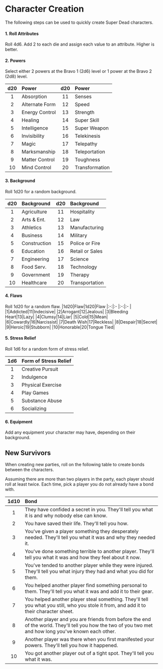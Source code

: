 # Character Creation

The following steps can be used to quickly create Super Dead characters.

#### 1. Roll Attributes
Roll 4d6. Add 2 to each die and assign each value to an attribute. Higher is better.

#### 2. Powers
Select either 2 powers at the Bravo 1 (2d6) level or 1 power at the Bravo 2 (2d8) level.

|d20|Power |d20 | Power
|:-:|:-|:-:|:-|
|1|Absorption|11|Senses|
|2|Alternate Form|12|Speed|
|3|Energy Control|13|Strength|
|4|Healing|14|Super Skill|src/2_1_character_creation.md
|5|Intelligence|15|Super Weapon|
|6|Invisibility|16|Telekinesis|
|7|Magic|17|Telepathy|
|8|Marksmanship|18|Teleportation|
|9|Matter Control|19|Toughness|
|10|Mind Control|20|Transformation|

#### 3. Background
Roll 1d20 for a random background.

| d20 | Background | d20 | Background | 
| :-: | :- | :-: | :- |
|1 |	 Agriculture|	11|	 Hospitality
|2|	Arts & Ent.	|12	|Law
|3|	Athletics	|13	|Manufacturing
|4|	Business	|14	|Military
|5|	Construction|	15	|Police or Fire
|6|	Education	|16	|Retail or Sales
|7|	Engineering	|17	|Science
|8|	Food Serv.	|18	|Technology
|9|	Government	|19	|Therapy
|10|	Healthcare|	20	|Transportation

#### 4. Flaws
Roll  1d20 for a random flaw.
|1d20|Flaw|1d20|Flaw
|:-:|:- |:-:|:- |
|1|Addicted|11|Indecisive|
|2|Arrogant|12|Jealous|
|3|Bleeding Heart|13|Lazy|
|4|Clumsy|14|Liar|
|5|Cold|15|Mean|
|6|Cowardly|16|Narcissist|
|7|Death Wish|17|Reckless|
|8|Despair|18|Secret|
|9|Heroic|19|Stubborn|
|10|Honorable|20|Tongue Tied|

#### 5. Stress Relief
Roll  1d6 for a random form of stress relief.

| 1d6 | Form of Stress Relief |
| :-: | :- | 
| 1 | Creative Pursuit| 
| 2 | Indulgence |
| 3 | Physical Exercise | 
| 4 | Play Games |
| 5 | Substance Abuse |
| 6 | Socializing |

#### 6. Equipment
Add any equipment your character may have, depending on their background.

## New Survivors
When creating new parties, roll on the following table to create bonds between the characters. 

Assuming there are more than two players in the party, each player should roll at least twice. Each time, pick a player you do not already have a bond with.

| 1d10 | Bond | 
| :-: |:-| 
| 1 | They have confided a secret in you. They'll tell you what it is and why nobody else can know.
| 2 | You have saved their life. They'll tell you how.
| 3 | You've given a player something they desperately needed. They'll tell you what it was and why they needed it.
| 4 | You've done something terrible to another player. They'll tell you what it was and how they feel about it now.
| 5 | You've tended to another player while they were injured. They'll tell you what injury they had and what you did for them.
| 6 | You helped another player find something personal to them. They'll tell you what it was and add it to their gear.
| 7 | You helped another player steal something. They'll tell you what you still, who you stole it from, and add it to their character sheet.
| 8 | Another player and you are friends from before the end of the world. They'll tell you how the two of you two met and how long you've known each other. 
| 9 | Another player was there when you first manifested your powers. They'll tell you how it happened.
| 10 | You got another player out of a tight spot. They'll tell you what it was.